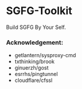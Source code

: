 # SGFG-Toolkit
Build SGFG By Your Self.

### Acknowledgement:
+ getlantern/sysproxy-cmd
+ txthinking/brook
+ ginuerzh/gost
+ esrrhs/pingtunnel
+ cloudflare/cfssl

